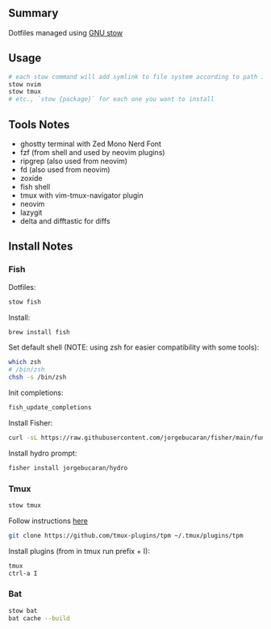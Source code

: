 ## Summary

Dotfiles managed using [GNU stow](https://www.gnu.org/software/stow/)

## Usage

```sh
# each stow command will add symlink to file system according to path in the stow package
stow nvim
stow tmux
# etc., `stow {package}` for each one you want to install
```

## Tools Notes

- ghostty terminal with Zed Mono Nerd Font
- fzf (from shell and used by neovim plugins)
- ripgrep (also used from neovim)
- fd (also used from neovim)
- zoxide
- fish shell
- tmux with vim-tmux-navigator plugin
- neovim
- lazygit
- delta and difftastic for diffs

## Install Notes

### Fish

Dotfiles:

```sh
stow fish
```

Install:

```sh
brew install fish
```

Set default shell (NOTE: using zsh for easier compatibility with some tools):

```sh
which zsh
# /bin/zsh
chsh -s /bin/zsh
```

Init completions:

```sh
fish_update_completions
```

Install Fisher:

```sh
curl -sL https://raw.githubusercontent.com/jorgebucaran/fisher/main/functions/fisher.fish | source && fisher install jorgebucaran/fisher
```

Install hydro prompt:

```sh
fisher install jorgebucaran/hydro
```

### Tmux

```sh
stow tmux
```

Follow instructions [here](https://github.com/tmux-plugins/tpm)

```sh
git clone https://github.com/tmux-plugins/tpm ~/.tmux/plugins/tpm
```

Install plugins (from in tmux run prefix + I):

```sh
tmux
ctrl-a I
```

### Bat

```sh
stow bat
bat cache --build
```
